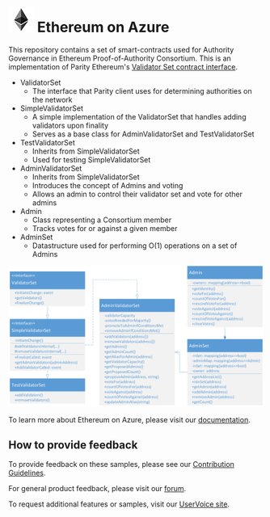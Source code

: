 # ![Ethereum on Azure](./media/logo-small.png) Ethereum on Azure

This repository contains a set of smart-contracts used for Authority Governance in Ethereum Proof-of-Authority Consortium. This is an implementation of Parity Ethereum's [Validator Set contract interface](https://wiki.parity.io/Validator-Set.html).
* ValidatorSet
  * The interface that Parity client uses for determining authorities on the network
* SimpleValidatorSet
  * A simple implementation of the ValidatorSet that handles adding validators upon finality
  * Serves as a base class for AdminValidatorSet and TestValidatorSet
* TestValidatorSet
  * Inherits from SimpleValidatorSet
  * Used for testing SimpleValidatorSet
* AdminValidatorSet
  * Inherits from SimpleValidatorSet
  * Introduces the concept of Admins and voting
  * Allows an admin to control their validator set and vote for other admins
* Admin
  * Class representing a Consortium member
  * Tracks votes for or against a given member
* AdminSet
  * Datastructure used for performing O(1) operations on a set of Admins

![Ethereum on Azure](./media/contract-uml.png)

To learn more about Ethereum on Azure, please visit our [documentation](https://docs.microsoft.com/azure/blockchain-workbench/ethereum-poa-deployment).

## How to provide feedback

To provide feedback on these samples, please see our [Contribution Guidelines](../.github/CONTRIBUTING.md).

For general product feedback, please visit our [forum](https://techcommunity.microsoft.com/t5/Blockchain/bd-p/AzureBlockchain).

To request additional features or samples, visit our [UserVoice site](https://feedback.azure.com/forums/586780-blockchain).



